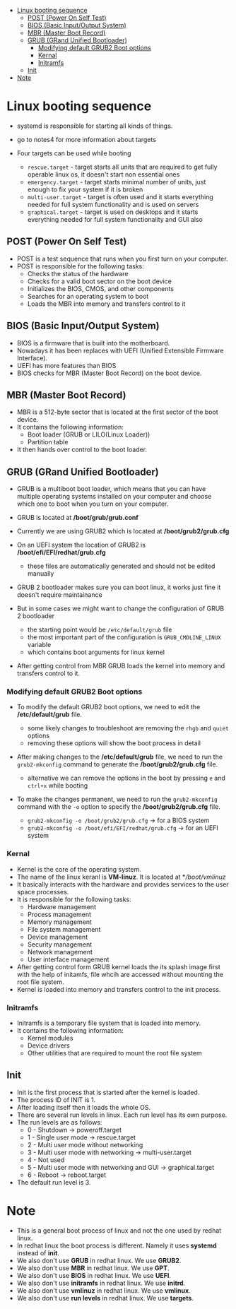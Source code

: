 - [Linux booting sequence](#linux-booting-sequence)
  - [POST (Power On Self Test)](#post-power-on-self-test)
  - [BIOS (Basic Input/Output System)](#bios-basic-inputoutput-system)
  - [MBR (Master Boot Record)](#mbr-master-boot-record)
  - [GRUB (GRand Unified Bootloader)](#grub-grand-unified-bootloader)
    - [Modifying default GRUB2 Boot options](#modifying-default-grub2-boot-options)
    - [Kernal](#kernal)
    - [Initramfs](#initramfs)
  - [Init](#init)
- [Note](#note)

# Linux booting sequence
- systemd is responsible for starting all kinds of things.
- go to notes4 for more information about targets

- Four targets can be used while booting
  - `rescue.target` - target starts all units that are required to get fully operable linux os, it doesn't start non essential ones
  - `emergency.target` - target starts minimal number of units, just enough to fix your system if it is broken
  - `multi-user.target` - target is often used and it starts everything needed for full system functionality and is used on servers
  - `graphical.target` - target is used on desktops and it starts everything needed for full system functionality and GUI also

## POST (Power On Self Test)
- POST is a test sequence that runs when you first turn on your computer.
- POST is responsible for the following tasks:
  - Checks the status of the hardware
  - Checks for a valid boot sector on the boot device
  - Initializes the BIOS, CMOS, and other components
  - Searches for an operating system to boot
  - Loads the MBR into memory and transfers control to it

## BIOS (Basic Input/Output System)
- BIOS is a firmware that is built into the motherboard.
- Nowadays it has been replaces with UEFI (Unified Extensible Firmware Interface).
- UEFI has more features than BIOS
- BIOS checks for MBR (Master Boot Record) on the boot device.

## MBR (Master Boot Record)
- MBR is a 512-byte sector that is located at the first sector of the boot device.
- It contains the following information:
  - Boot loader (GRUB or LILO(Linux Loader))
  - Partition table
- It then hands over control to the boot loader.

## GRUB (GRand Unified Bootloader)
- GRUB is a multiboot boot loader, which means that you can have multiple operating systems installed on your computer and choose which one to boot when you turn on your computer.
- GRUB is located at **/boot/grub/grub.conf**
- Currently we are using GRUB2 which is located at **/boot/grub2/grub.cfg**
- On an UEFI system the location of GRUB2 is **/boot/efi/EFI/redhat/grub.cfg**
  - these files are automatically generated and should not be edited manually

- GRUB 2 bootloader makes sure you can boot linux, it works just fine it doesn't require maintainance
- But in some cases we might want to change the configuration of GRUB 2 bootloader
  - the starting point would be `/etc/default/grub` file
  - the most important part of the configuration is `GRUB_CMDLINE_LINUX` variable
  - which contains boot arguments for linux kernel

- After getting control from MBR GRUB loads the kernel into memory and transfers control to it.

### Modifying default GRUB2 Boot options
- To modify the default GRUB2 boot options, we need to edit the **/etc/default/grub** file.
  - some likely changes to troubleshoot are removing the `rhgb` and `quiet` options
  - removing these options will show the boot process in detail
- After making changes to the **/etc/default/grub** file, we need to run the `grub2-mkconfig` command to generate the **/boot/grub2/grub.cfg** file.
  - alternative we can remove the options in the boot by pressing `e` and `ctrl+x` while booting

- To make the changes permanent, we need to run the `grub2-mkconfig` command with the `-o` option to specify the **/boot/grub2/grub.cfg** file.
  - `grub2-mkconfig -o /boot/grub2/grub.cfg`          -> for a BIOS system
  - `grub2-mkconfig -o /boot/efi/EFI/redhat/grub.cfg` -> for an UEFI system

### Kernal
- Kernel is the core of the operating system.
- The name of the linux keranl is **VM-linuz**. It is located at **/boot/vmlinuz*
- It basically interacts with the hardware and provides services to the user space processes.
- It is responsible for the following tasks:
  - Hardware management
  - Process management
  - Memory management
  - File system management
  - Device management
  - Security management
  - Network management
  - User interface management
- After getting control form GRUB kernel loads the its splash image first with the help of initamfs, file whcih are accessed without mounting the root file system.
- Kernel is loaded into memory and transfers control to the init process.

### Initramfs
- Initramfs is a temporary file system that is loaded into memory.
- It contains the following information:
  - Kernel modules
  - Device drivers
  - Other utilities that are required to mount the root file system

## Init
- Init is the first process that is started after the kernel is loaded.
- The process ID of INIT is 1.
- After loading itself then it loads the whole OS.
- There are several run levels in linux. Each run level has its own purpose.
- The run levels are as follows:
  - 0 - Shutdown                                  -> poweroff.target
  - 1 - Single user mode                          -> rescue.target
  - 2 - Multi user mode without networking
  - 3 - Multi user mode with networking           -> multi-user.target
  - 4 - Not used
  - 5 - Multi user mode with networking and GUI   -> graphical.target
  - 6 - Reboot                                    -> reboot.target  
- The default run level is 3.

# Note
- This is a general boot process of linux and not the one used by redhat linux.
- In redhat linux the boot process is different. Namely it uses **systemd** instead of **init**.
- We also don't use **GRUB** in redhat linux. We use **GRUB2**.
- We also don't use **MBR** in redhat linux. We use **GPT**.
- We also don't use **BIOS** in redhat linux. We use **UEFI**.
- We also don't use **initramfs** in redhat linux. We use **initrd**.
- We also don't use **vmlinuz** in redhat linux. We use **vmlinux**.
- We also don't use **run levels** in redhat linux. We use **targets**.